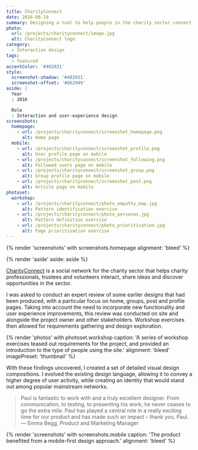 ```yaml
---
title: CharityConnect
date: 2016-08-19
summary: Designing a tool to help people in the charity sector connect with each other to share ideas and resources.
photo:
  url: /projects/charityconnect/image.jpg
  alt: CharityConnect logo
category:
  - Interaction design
tags:
  - featured
accentColor: '#402031'
style:
  screenshot-shadow: '#402031'
  screenshot-offset: '#662949'
aside: |
  Year
  : 2016

  Role
  : Interaction and user-experience design
screenshots:
  homepage:
    - url: /projects/charityconnect/screenshot_homepage.png
      alt: Home page
  mobile:
    - url: /projects/charityconnect/screenshot_profile.png
      alt: User profile page on mobile
    - url: /projects/charityconnect/screenshot_following.png
      alt: Followed users page on mobile
    - url: /projects/charityconnect/screenshot_group.png
      alt: Group profile page on mobile
    - url: /projects/charityconnect/screenshot_post.png
      alt: Article page on mobile
photoset:
  workshop:
    - url: /projects/charityconnect/photo_empathy_map.jpg
      alt: Pattern identification exercise
    - url: /projects/charityconnect/photo_personas.jpg
      alt: Pattern definition exercise
    - url: /projects/charityconnect/photo_prioritisation.jpg
      alt: Page prioritisation exercise
---
```

{% render 'screenshots' with screenshots.homepage
  alignment: 'bleed'
%}

{% render 'aside'
  aside: aside
%}

[CharityConnect][1] is a social network for the charity sector that helps charity professionals, trustees and volunteers interact, share ideas and discover opportunities in the sector.

I was asked to conduct an expert review of some earlier designs that had been produced, with a particular focus on home, groups, post and profile pages. Taking into account the need to incorporate new functionality and user experience improvements, this review was conducted on site and alongside the project owner and other stakeholders. Workshop exercises then allowed for requirements gathering and design exploration.

{% render 'photos' with photoset.workshop
  caption: 'A series of workshop exercises teased out requirements for the project, and provided an introduction to the type of people using the site.'
  alignment: 'bleed'
  imagePreset: 'thumbnail'
%}

With these findings uncovered, I created a set of detailed visual design compositions. I evolved the existing design language, allowing it to convey a higher degree of user activity, while creating an identity that would stand out among popular mainstream networks.

> Paul is fantastic to work with and a truly excellent designer. From communication, to testing, to presenting his work; he never ceases to go the extra mile. Paul has played a central role in a really exciting time for our product and has made such an impact – thank you, Paul.
— Emma Begg, Product and Marketing Manager

{% render 'screenshots' with screenshots.mobile
  caption: 'The product benefited from a mobile-first design approach.'
  alignment: 'bleed'
%}

[1]: https://www.charityconnect.co.uk
